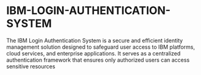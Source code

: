 # IBM-LOGIN-AUTHENTICATION-SYSTEM
The IBM Login Authentication System is a secure and efficient identity management solution designed to safeguard user access to IBM platforms, cloud services, and enterprise applications. It serves as a centralized authentication framework that ensures only authorized users can access sensitive resources
